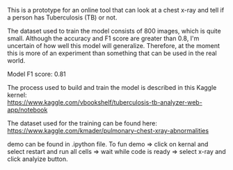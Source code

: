 This is a prototype for an online tool that can look at a chest x-ray and tell if a person has Tuberculosis (TB) or not. 

The dataset used to train the model consists of 800 images, which is quite small. Although the accuracy and F1 score are greater than 0.8, I'm uncertain of how well this model will generalize. Therefore, at the moment this is more of an experiment than something that can be used in the real world.

Model F1 score: 0.81

The process used to build and train the model is described in this Kaggle kernel:<br>
https://www.kaggle.com/vbookshelf/tuberculosis-tb-analyzer-web-app/notebook

The dataset used for the training can be found here:<br>
https://www.kaggle.com/kmader/pulmonary-chest-xray-abnormalities

demo can be found in .ipython file. To fun demo => click on kernal and select restart and run all cells => wait while code is ready => select x-ray and click analyize button.

